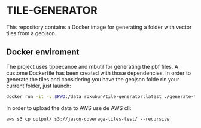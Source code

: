 # TILE-GENERATOR

This repository contains a Docker image for generating a folder with vector tiles
from a geojson.

## Docker enviroment

The project uses tippecanoe and mbutil for generating the pbf files. A custome Dockerfile has been created with those dependencies.
In order to generate the tiles and considering you have the geojson folde rin your current folder, just launch:

```bash
docker run -it -v $PWD:/data rokubun/tile-generator:latest ./generate-tiles.sh /data/output/stations.geojson /data/output/tiles
```

In order to upload the data to AWS use de AWS cli:

```
aws s3 cp output/ s3://jason-coverage-tiles-test/ --recursive
```